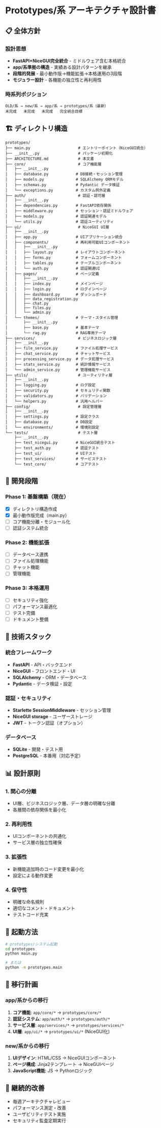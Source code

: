 # Prototypes/系 アーキテクチャ設計書

## 📋 全体方針

### 設計思想
- **FastAPI+NiceGUI完全統合** - ミドルウェア含む本格統合
- **app/系準拠の構造** - 実績ある設計パターンを継承
- **段階的発展** - 最小動作版→機能拡張→本格運用の3段階
- **モジュラー設計** - 各機能の独立性と再利用性

### 時系列ポジション
```
OLD/系 → new/系 → app/系 → prototypes/系（最新）
未完成   未完成   未完成   完全統合目標
```

## 🏗️ ディレクトリ構造

```
prototypes/
├── main.py                     # エントリーポイント（NiceGUI統合）
├── __init__.py                 # パッケージ初期化
├── ARCHITECTURE.md             # 本文書
├── core/                       # コア機能層
│   ├── __init__.py
│   ├── database.py            # DB接続・セッション管理
│   ├── models.py              # SQLAlchemy ORMモデル
│   ├── schemas.py             # Pydantic データ検証
│   └── exceptions.py          # カスタム例外定義
├── auth/                       # 認証・認可層
│   ├── __init__.py
│   ├── dependencies.py        # FastAPI依存関係
│   ├── middleware.py          # セッション・認証ミドルウェア
│   ├── models.py              # 認証関連モデル
│   └── utils.py               # 認証ユーティリティ
├── ui/                         # NiceGUI UI層
│   ├── __init__.py
│   ├── app.py                 # UIアプリケーション統合
│   ├── components/            # 再利用可能UIコンポーネント
│   │   ├── __init__.py
│   │   ├── layout.py          # レイアウトコンポーネント
│   │   ├── forms.py           # フォームコンポーネント
│   │   ├── tables.py          # テーブルコンポーネント
│   │   └── auth.py            # 認証関連UI
│   ├── pages/                 # ページ定義
│   │   ├── __init__.py
│   │   ├── index.py           # メインページ
│   │   ├── login.py           # ログインページ
│   │   ├── dashboard.py       # ダッシュボード
│   │   ├── data_registration.py
│   │   ├── chat.py
│   │   ├── files.py
│   │   └── admin.py
│   └── themes/                # テーマ・スタイル管理
│       ├── __init__.py
│       ├── base.py            # 基本テーマ
│       └── rag.py             # RAG専用テーマ
├── services/                   # ビジネスロジック層
│   ├── __init__.py
│   ├── file_service.py        # ファイル処理サービス
│   ├── chat_service.py        # チャットサービス
│   ├── processing_service.py  # データ処理サービス
│   ├── stats_service.py       # 統計情報サービス
│   └── admin_service.py       # 管理機能サービス
├── utils/                      # ユーティリティ層
│   ├── __init__.py
│   ├── logging.py             # ログ設定
│   ├── security.py            # セキュリティ関数
│   ├── validators.py          # バリデーション
│   └── helpers.py             # 汎用ヘルパー
├── config/                     # 設定管理層
│   ├── __init__.py
│   ├── settings.py            # 設定クラス
│   ├── database.py            # DB設定
│   └── environments/          # 環境別設定
└── tests/                      # テスト層
    ├── __init__.py
    ├── test_nicegui.py        # NiceGUI統合テスト
    ├── test_auth.py           # 認証テスト
    ├── test_ui/               # UIテスト
    ├── test_services/         # サービステスト
    └── test_core/             # コアテスト
```

## 🎯 開発段階

### Phase 1: 基盤構築（現在）
- [x] ディレクトリ構造作成
- [x] 最小動作版完成（main.py）
- [ ] コア機能分離・モジュール化
- [ ] 認証システム統合

### Phase 2: 機能拡張
- [ ] データベース連携
- [ ] ファイル処理機能
- [ ] チャット機能
- [ ] 管理機能

### Phase 3: 本格運用
- [ ] セキュリティ強化
- [ ] パフォーマンス最適化
- [ ] テスト完備
- [ ] ドキュメント整備

## 🔧 技術スタック

### 統合フレームワーク
- **FastAPI** - API・バックエンド
- **NiceGUI** - フロントエンド・UI
- **SQLAlchemy** - ORM・データベース
- **Pydantic** - データ検証・設定

### 認証・セキュリティ
- **Starlette SessionMiddleware** - セッション管理
- **NiceGUI storage** - ユーザーストレージ
- **JWT** - トークン認証（オプション）

### データベース
- **SQLite** - 開発・テスト用
- **PostgreSQL** - 本番用（対応予定）

## 📊 設計原則

### 1. 関心の分離
- UI層、ビジネスロジック層、データ層の明確な分離
- 各層間の依存関係を最小化

### 2. 再利用性
- UIコンポーネントの共通化
- サービス層の独立性確保

### 3. 拡張性
- 新機能追加時のコード変更を最小化
- 設定による動作変更

### 4. 保守性
- 明確な命名規則
- 適切なコメント・ドキュメント
- テストコード充実

## 🚀 起動方法

```bash
# prototypes/システム起動
cd prototypes
python main.py

# または
python -m prototypes.main
```

## 📝 移行計画

### app/系からの移行
1. **コア機能**: `app/core/*` → `prototypes/core/*`
2. **認証システム**: `app/auth/*` → `prototypes/auth/*`
3. **サービス層**: `app/services/*` → `prototypes/services/*`
4. **UI層**: `app/ui/*` → `prototypes/ui/*` (NiceGUI化)

### new/系からの移行
1. **UIデザイン**: HTML/CSS → NiceGUIコンポーネント
2. **ページ構成**: Jinja2テンプレート → NiceGUIページ
3. **JavaScript機能**: JS → Pythonロジック

## 🔄 継続的改善

- 毎週アーキテクチャレビュー
- パフォーマンス測定・改善
- ユーザビリティテスト実施
- セキュリティ監査定期実行